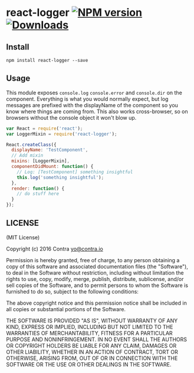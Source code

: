 # react-logger [![NPM version][npm-image]][npm-url] [![Downloads][downloads-image]][npm-url]

## Install

```
npm install react-logger --save
```
## Usage

This module exposes `console.log` `console.error` and `console.dir` on the component. Everything is what you would normally expect, but log messages are prefixed with the displayName of the component so you know where things are coming from. This also works cross-browser, so on browsers without the console object it won't blow up.

```js
var React = require('react');
var LoggerMixin = require('react-logger');

React.createClass({
  displayName: 'TestComponent',
  // Add mixin
  mixins: [LoggerMixin],
  componentDidMount: function() {
    // Log: [TestComponent] something insightful
    this.log('something insightful');
  },
  render: function() {
    // do stuff here
  }
});
```

## LICENSE

(MIT License)

Copyright (c) 2016 Contra <yo@contra.io>

Permission is hereby granted, free of charge, to any person obtaining
a copy of this software and associated documentation files (the
"Software"), to deal in the Software without restriction, including
without limitation the rights to use, copy, modify, merge, publish,
distribute, sublicense, and/or sell copies of the Software, and to
permit persons to whom the Software is furnished to do so, subject to
the following conditions:

The above copyright notice and this permission notice shall be
included in all copies or substantial portions of the Software.

THE SOFTWARE IS PROVIDED "AS IS", WITHOUT WARRANTY OF ANY KIND,
EXPRESS OR IMPLIED, INCLUDING BUT NOT LIMITED TO THE WARRANTIES OF
MERCHANTABILITY, FITNESS FOR A PARTICULAR PURPOSE AND
NONINFRINGEMENT. IN NO EVENT SHALL THE AUTHORS OR COPYRIGHT HOLDERS BE
LIABLE FOR ANY CLAIM, DAMAGES OR OTHER LIABILITY, WHETHER IN AN ACTION
OF CONTRACT, TORT OR OTHERWISE, ARISING FROM, OUT OF OR IN CONNECTION
WITH THE SOFTWARE OR THE USE OR OTHER DEALINGS IN THE SOFTWARE.

[gittip-url]: https://www.gittip.com/contra/
[gittip-image]: http://img.shields.io/gittip/contra.svg

[downloads-image]: http://img.shields.io/npm/dm/react-logger.svg
[npm-url]: https://npmjs.org/package/react-logger
[npm-image]: http://img.shields.io/npm/v/react-logger.svg

[travis-url]: https://travis-ci.org/contra/react-logger
[travis-image]: https://travis-ci.org/contra/react-logger.png?branch=master

[coveralls-url]: https://coveralls.io/r/contra/react-logger
[coveralls-image]: https://coveralls.io/repos/contra/react-logger/badge.png

[depstat-url]: https://david-dm.org/contra/react-logger
[depstat-image]: https://david-dm.org/contra/react-logger.png

[david-url]: https://david-dm.org/contra/react-logger
[david-image]: https://david-dm.org/contra/react-logger.png?theme=shields.io
